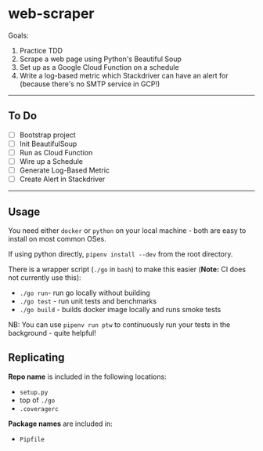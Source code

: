 # web-scraper

Goals:

1. Practice TDD
2. Scrape a web page using Python's Beautiful Soup
3. Set up as a Google Cloud Function on a schedule
4. Write a log-based metric which Stackdriver can have an alert for (because there's no SMTP service in GCP!)

---

## To Do

- [ ] Bootstrap project
- [ ] Init BeautifulSoup
- [ ] Run as Cloud Function
- [ ] Wire up a Schedule
- [ ] Generate Log-Based Metric
- [ ] Create Alert in Stackdriver

---

## Usage

You need either `docker` or `python` on your local machine - both are easy to install on most common OSes.

If using python directly, `pipenv install --dev` from the root directory.

There is a wrapper script (`./go` in `bash`) to make this easier (**Note:** CI does not currently use this):

- `./go run`- run go locally without building
- `./go test` - run unit tests and benchmarks
- `./go build` - builds docker image locally and runs smoke tests

NB: You can use `pipenv run ptw` to continuously run your tests in the background - quite helpful!

## Replicating

**Repo name** is included in the following locations:

- `setup.py`
- top of `./go`
- `.coveragerc`

**Package names** are included in:

- `Pipfile`
